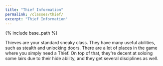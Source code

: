 ```yaml
---
title: "Thief Information"
permalink: /classes/thief/
excerpt: "Thief Information"
---
```


{% include base_path %}

Thieves are your standard sneaky class. They have many useful abilities, such as stealth and unlocking doors. There are a lot of places in the game where you simply need a Thief. On top of that, they're decent at soloing some lairs due to their hide ability, and they get several disciplines as well.

